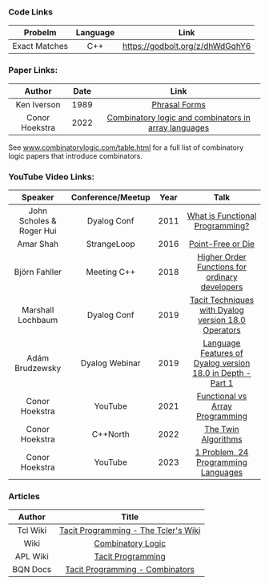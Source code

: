 ### Code Links
|    Probelm    | Language |              Link               |
| :-----------: | :------: | :-----------------------------: |
| Exact Matches |   C++    | https://godbolt.org/z/dhWdGqhY6 |

### Paper Links:
|     Author     | Date  |                                                                           Link                                                                           |
| :------------: | :---: | :------------------------------------------------------------------------------------------------------------------------------------------------------: |
|  Ken Iverson   | 1989  |                                             [Phrasal Forms](https://dl.acm.org/doi/pdf/10.1145/75144.75172)                                              |
| Conor Hoekstra | 2022  | [Combinatory logic and combinators in array languages](https://web.archive.org/web/20220617020347id_/https://dl.acm.org/doi/pdf/10.1145/3520306.3534504) |

See www.combinatorylogic.com/table.html for a full list of combinatory logic papers that introduce combinators.

### YouTube Video Links:
|         Speaker          | Conference/Meetup | Year  |                                                   Talk                                                    |
| :----------------------: | :---------------: | :---: | :-------------------------------------------------------------------------------------------------------: |
| John Scholes & Roger Hui |    Dyalog Conf    | 2011  |              [What is Functional Programming?](https://www.youtube.com/watch?v=bQlH49krwbk)               |
|        Amar Shah         |    StrangeLoop    | 2016  |                     [Point-Free or Die](https://www.youtube.com/watch?v=seVSlKazsNk)                      |
|      Björn Fahller       |    Meeting C++    | 2018  |       [Higher Order Functions for ordinary developers](https://www.youtube.com/watch?v=qL6zUn7iiLg)       |
|    Marshall Lochbaum     |    Dyalog Conf    | 2019  |    [Tacit Techniques with Dyalog version 18.0 Operators](https://www.youtube.com/watch?v=czWC4tjwzOQ)     |
|     Adám Brudzewsky      |  Dyalog Webinar   | 2019  | [Language Features of Dyalog version 18.0 in Depth - Part 1](https://www.youtube.com/watch?v=Hln3zryunsw) |
|      Conor Hoekstra      |      YouTube      | 2021  |              [Functional vs Array Programming](https://www.youtube.com/watch?v=UogkQ67d0nY)               |
|      Conor Hoekstra      |     C++North      | 2022  |                    [The Twin Algorithms](https://www.youtube.com/watch?v=NiferfBvN3s)                     |
|      Conor Hoekstra      |      YouTube      | 2023  |            [1 Problem, 24 Programming Languages](https://www.youtube.com/watch?v=U6I-Kwj-AvY)             |


### Articles 

|  Author  |                                             Title                                             |
| :------: | :-------------------------------------------------------------------------------------------: |
| Tcl Wiki |   [Tacit Programming - The Tcler's Wiki](https://wiki.tcl-lang.org/page/Tacit+programming)    |
|   Wiki   |             [Combinatory Logic](https://en.wikipedia.org/wiki/Combinatory_logic)              |
| APL Wiki |                [Tacit Programming](https://aplwiki.com/wiki/Tacit_programming)                |
| BQN Docs | [Tacit Programming - Combinators](https://mlochbaum.github.io/BQN/doc/tacit.html#combinators) |
